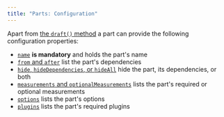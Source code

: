 ```yaml
---
title: "Parts: Configuration"
---
```


Apart from [the `draft()` method](/reference/api/part/draft) a part
can provide the following configuration properties:

- [`name`](/reference/api/part/config/name) __is mandatory__ and holds the part's name
- [`from` and `after`](/reference/api/part/config/dependencies) list the part's dependencies
- [`hide`, `hideDependencies`, or `hideAll`](/reference/api/part/config/hide) hide the part, its dependencies, or both
- [`measurements` and `optionalMeasurements`](/reference/api/part/config/measurements) lists the part's required or optional measurements
- [`options`](/reference/api/part/config/options) lists the part's options
- [`plugins`](/reference/api/part/config/plugins) lists the part's required plugins

